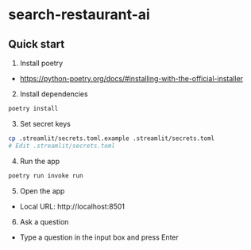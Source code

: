 # search-restaurant-ai

## Quick start

1. Install poetry

- https://python-poetry.org/docs/#installing-with-the-official-installer

2. Install dependencies

```sh
poetry install
```

3. Set secret keys

```sh
cp .streamlit/secrets.toml.example .streamlit/secrets.toml
# Edit .streamlit/secrets.toml
```

4. Run the app

```sh
poetry run invoke run
```

5. Open the app

- Local URL: http://localhost:8501

6. Ask a question

- Type a question in the input box and press Enter
